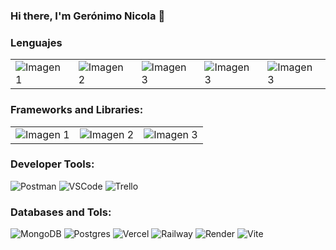 ### Hi there, I'm Gerónimo Nicola 👋

### Lenguajes

<table style="border: none;">
  <tr>
    <td> 
      <img style="border: none; "src="https://img.shields.io/badge/HTML5-E34F26?style=for-the-badge&logo=html5&logoColor=white" alt="Imagen 1"></td>
    <td>
      <img style="border: none;" src="https://img.shields.io/badge/CSS3-1572B6?style=for-the-badge&logo=css3&logoColor=white" alt="Imagen 2">
    </td>
    <td>
      <img style="border: none;" src="https://img.shields.io/badge/JavaScript-323330?style=for-the-badge&logo=javascript&logoColor=F7DF1E" alt="Imagen 3">
    </td>
    <td>
     <img style="border: none;" src="https://camo.githubusercontent.com/4ed1fe3ec872f44fe743932bcf4eb6d18ad8568e8d6d19e16d8d96864f6acd33/68747470733a2f2f637573746f6d2d69636f6e2d6261646765732e64656d6f6c61622e636f6d2f62616467652f53514c2d3032354538432e7376673f6c6f676f3d6461746162617365266c6f676f436f6c6f723d7768697465" alt="Imagen 3">
      </td>
       <td>
     <img style="border: none;" src="https://img.shields.io/badge/Pug-E3C29B?style=for-the-badge&logo=pug&logoColor=black" alt="Imagen 3">
      </td>
    
  </tr>
</table>

### Frameworks and Libraries:
<table style="border: none;">
  <tr>
    <td> 
      <img style="border: none; "src="https://img.shields.io/badge/React-20232A?style=for-the-badge&logo=react&logoColor=61DAFB" alt="Imagen 1"></td>
    <td>
      <img style="border: none;" src="https://img.shields.io/badge/Bootstrap-563D7C?style=for-the-badge&logo=bootstrap&logoColor=white" alt="Imagen 2">
    </td>
    <td>
      <img style="border: none;" src="https://img.shields.io/badge/Express%20js-000000?style=for-the-badge&logo=express&logoColor=white" alt="Imagen 3">
    </td>    
  </tr>
</table>



### Developer Tools:

![Postman](https://img.shields.io/badge/Postman-FF6C37?style=for-the-badge&logo=Postman&logoColor=white)
![VSCode](https://img.shields.io/badge/Vite-B73BFE?style=for-the-badge&logo=vite&logoColor=FFD62E)
![Trello](https://img.shields.io/badge/Trello-0052CC?style=for-the-badge&logo=trello&logoColor=white)


### Databases and Tols:

![MongoDB](https://img.shields.io/badge/MongoDB-%234ea94b.svg?style=for-the-badge&logo=mongodb&logoColor=white)
![Postgres](https://img.shields.io/badge/postgres-%23316192.svg?style=for-the-badge&logo=postgresql&logoColor=white)
![Vercel](https://img.shields.io/badge/vercel-%23000000.svg?style=for-the-badge&logo=vercel&logoColor=white)
![Railway](https://img.shields.io/badge/Railway-131415?style=for-the-badge&logo=railway&logoColor=white)
![Render](https://img.shields.io/badge/Render-%46E3B7.svg?style=for-the-badge&logo=render&logoColor=white)
![Vite](https://img.shields.io/badge/Trello-0052CC?style=for-the-badge&logo=trello&logoColor=white)

</table>



<!--
**gero16/gero16** is a ✨ _special_ ✨ repository because its `README.md` (this file) appears on your GitHub profile.

Here are some ideas to get you started:

- 🔭 I’m currently working on ...
- 🌱 I’m currently learning ...
- 👯 I’m looking to collaborate on ...
- 🤔 I’m looking for help with ...
- 💬 Ask me about ...
- 📫 How to reach me: ...
- 😄 Pronouns: ...
- ⚡ Fun fact: ...
-->
